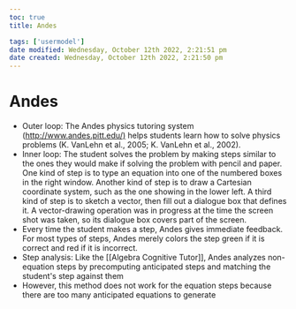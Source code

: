 ```yaml
---
toc: true
title: Andes

tags: ['usermodel']
date modified: Wednesday, October 12th 2022, 2:21:51 pm
date created: Wednesday, October 12th 2022, 2:21:50 pm
---
```


# Andes


- Outer loop: The Andes physics tutoring system (<http://www.andes.pitt.edu/)> helps students learn how to solve physics problems (K. VanLehn et al., 2005; K. VanLehn et al., 2002).
- Inner loop: The student solves the problem by making steps similar to the ones they would make if solving the problem with pencil and paper. One kind of step is to type an equation into one of the numbered boxes in the right window. Another kind of step is to draw a Cartesian coordinate system, such as the one showing in the lower left. A third kind of step is to sketch a vector, then fill out a dialogue box that defines it. A vector-drawing operation was in progress at the time the screen shot was taken, so its dialogue box covers part of the screen.
- Every time the student makes a step, Andes gives immediate feedback. For most types of steps, Andes merely colors the step green if it is correct and red if it is incorrect.
- Step analysis: Like the [[Algebra Cognitive Tutor]], Andes analyzes non-equation steps by precomputing anticipated steps and matching the student's step against them
- However, this method does not work for the equation steps because there are too many anticipated equations to generate



